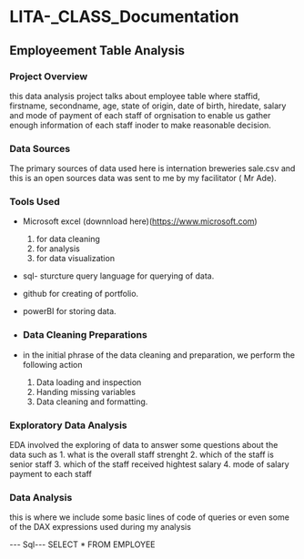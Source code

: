 # LITA-_CLASS_Documentation

## Employeement Table Analysis

### Project Overview
this data analysis project talks about employee table where staffid, firstname, secondname, age, state of origin, date of birth, hiredate, salary and mode of payment of each staff of orgnisation to enable us gather enough information of each staff inoder to make reasonable decision.

### Data Sources
The primary sources of data used here is internation breweries sale.csv and this is an open sources data was sent to me by my facilitator ( Mr Ade).

### Tools Used
- Microsoft excel (downnload here)(https://www.microsoft.com)
  1. for data cleaning
  2. for analysis
  3. for data visualization
- sql- sturcture query language for querying of data.
- github for creating of portfolio.
- powerBI for storing data.

- ### Data Cleaning Preparations
- in the initial phrase of the data cleaning and preparation, we perform the following action
  1. Data loading and inspection
  2. Handing missing variables
  3. Data cleaning and formatting.

 ### Exploratory Data Analysis
 EDA involved the exploring of  data to answer some questions about the data such as
    1. what is the overall staff strenght
   2. which of the staff is senior staff
   3. which of the staff received hightest salary
   4. mode of salary payment to each staff
        
  ### Data Analysis
   this is where we include some basic lines of code of queries or even some of the DAX expressions used during my analysis

   --- Sql---
    SELECT * FROM EMPLOYEE
      
        
